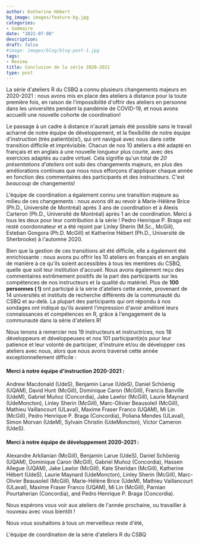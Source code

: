 ```yaml
---
author: Katherine Hébert
bg_image: images/feature-bg.jpg
categories:
- Sommaire
date: "2021-07-08"
description: 
draft: false
#image: images/blog/blog-post-1.jpg
tags:
- Review
title: Conclusion de la série 2020-2021
type: post
---
```


La série d'ateliers R du CSBQ a connu plusieurs changements majeurs en 2020-2021 : nous avons mis en place des ateliers à distance pour la toute première fois, en raison de l'impossibilité d'offrir des ateliers en personne dans les universités pendant la pandémie de COVID-19, et nous avons accueilli une nouvelle cohorte de coordination!

Le passage à un cadre à distance n'aurait jamais été possible sans le travail acharné de notre équipe de développement, et la flexibilité de notre équipe d'instruction (très patient(e)s!), qui ont navigué avec nous dans cette transition difficile et imprévisible. Chacun de nos 10 ateliers a été adapté en français et en anglais à une nouvelle longueur plus courte, avec des exercices adaptés au cadre virtuel. Cela signifie qu'un total de *20 présentations d'ateliers* ont subi des changements majeurs, en plus des améliorations continues que nous nous efforçons d'appliquer chaque année en fonction des commentaires des participants et des instructeurs. C'est *beaucoup* de changements! 

L'équipe de coordination a également connu une transition majeure au milieu de ces changements : nous avons dit au revoir à Marie-Hélène Brice (Ph.D., Université de Montréal) après 3 ans de coordination et à Alexis Carteron (Ph.D., Université de Montréal) après 1 an de coordination. Merci à tous les deux pour leur contribution à la série ! Pedro Henrique P. Braga est resté coordonnateur et a été rejoint par Linley Sherin (M.Sc., McGill), Esteban Gongora (Ph.D. McGill) et Katherine Hébert (Ph.D., Université de Sherbrooke) à l'automne 2020.

Bien que la gestion de ces transitions ait été difficile, elle a également été enrichissante : nous avons pu offrir les 10 ateliers en français et en anglais de manière à ce qu'ils soient accessibles à tous les membres du CSBQ, quelle que soit leur institution d'accueil. Nous avons également reçu des commentaires extrêmement positifs de la part des participants sur les compétences de nos instructeurs et la qualité du matériel. Plus de **100 personnes ( !)** ont participé à la série d'ateliers cette année, provenant de 14 universités et instituts de recherche différents de la communauté du CSBQ et au-delà. La plupart des participants qui ont répondu à nos sondages ont indiqué qu'ils avaient l'impression d'avoir amélioré leurs connaissances et compétences en R, grâce à l'engagement de la communauté dans la série d'ateliers R!

Nous tenons à remercier nos 19 instructeurs et instructrices, nos 18 développeurs et développeuses et nos 101 participant(e)s pour leur patience et leur volonté de participer, d'instruire et/ou de développer ces ateliers avec nous, alors que nous avons traversé cette année exceptionnellement difficile : 

#### Merci à notre équipe d'instruction 2020-2021 : 

Andrew Macdonald (UdeS), Benjamin Larue (UdeS), Daniel Schöenig (UQAM), David Hunt (McGill), Dominique Caron (McGill), Francis Banville (UdeM), Gabriel Muñoz (Concordia), Jake Lawlor (McGill), Laurie Maynard (UdeMoncton), Linley Sherin (McGill), Marc-Olivier Beausoleil (McGill), Mathieu Vaillancourt (ULaval), Maxime Fraser Franco (UQAM), Mi Lin (McGill), Pedro Henrique P. Braga (Concordia), Poliana Mendes (ULaval), Simon Morvan (UdeM), Sylvain Christin (UdeMoncton), Victor Cameron (UdeS).

#### Merci à notre équipe de développement 2020-2021 : 

Alexandre Arkilanian (McGill), Benjamin Larue (UdeS), Daniel Schöenig (UQAM), Dominique Caron (McGill), Gabriel Muñoz (Concordia), Hassen Allegue (UQAM), Jake Lawlor (McGill), Kate Sheridan (McGill), Katherine Hébert (UdeS), Laurie Maynard (UdeMoncton), Linley Sherin (McGill), Marc-Olivier Beausoleil (McGill), Marie-Hélène Brice (UdeM), Mathieu Vaillancourt (ULaval), Maxime Fraser Franco (UQAM), Mi Lin (McGill), Parnian Pourtaherian (Concordia), and Pedro Henrique P. Braga (Concordia).

Nous espérons vous voir aux ateliers de l'année prochaine, ou travailler à nouveau avec vous bientôt !

Nous vous souhaitons à tous un merveilleux reste d'été,

L'équipe de coordination de la série d'ateliers R du CSBQ
